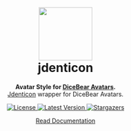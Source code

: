 <h1 align="center"><img src="https://dicebear.com/api/jdenticon/1.svg" width="124" /> <br />jdenticon</h1>
<p align="center">
  <strong>Avatar Style for <a href="https://dicebear.com/">DiceBear Avatars</a>.</strong><br />
  <a href="https://github.com/dmester/jdenticon">Jdenticon</a> wrapper for DiceBear Avatars.
</p>

<p align="center">
    <a href="https://github.com/dicebear/dicebear/blob/main/LICENSE" target="_blank">
        <img src="https://img.shields.io/github/license/dicebear/avatars.svg?style=flat-square" alt="License">
    </a>
    <a href="https://www.npmjs.com/package/@dicebear/avatars-jdenticon-sprites" target="_blank-sprites">
        <img src="https://img.shields.io/npm/v/@dicebear/avatars-jdenticon-sprites.svg?style=flat-square" alt="Latest Version">
    </a>
    <a href="https://github.com/dicebear/dicebear/stargazers" target="_blank">
        <img src="https://img.shields.io/github/stars/dicebear/avatars?style=flat-square" alt="Stargazers">
    </a>
</p>

<p align="center">
  <a href="https://dicebear.com/styles/jdenticon">
    Read Documentation
  </a>
</p>
